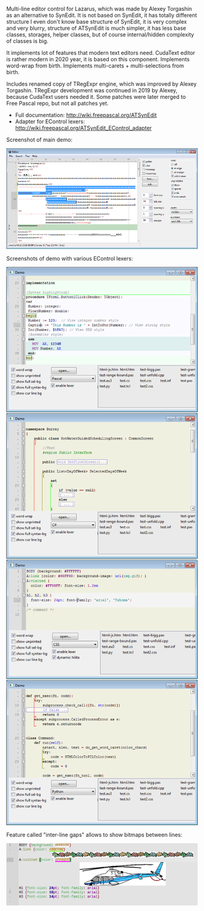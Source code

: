Multi-line editor control for Lazarus, which was made by Alexey Torgashin
as an alternative to SynEdit. It is not based on SynEdit, it has totally different structure
I even don't know base structure of SynEdit, it is very complex and very blurry,
structure of ATSynEdit is much simpler, it has less base classes, storages, helper classes,
but of course internal/hidden complexity of classes is big.

It implements lot of features that modern text editors need.
CudaText editor is rather modern in 2020 year, it is based on this component.
Implements word-wrap from birth.
Implements multi-carets + multi-selections from birth.

Includes renamed copy of TRegExpr engine, which was improved by Alexey Torgashin.
TRegExpr development was continued in 2019 by Alexey, because CudaText users needed it.
Some patches were later merged to Free Pascal repo, but not all patches yet.

- Full documentation: http://wiki.freepascal.org/ATSynEdit
- Adapter for EControl lexers: http://wiki.freepascal.org/ATSynEdit_EControl_adapter

Screenshot of main demo:

![img](img/screen.png?raw=true)

Screenshots of demo with various EControl lexers:

![img](img/syntax_pas.png?raw=true)
![img](img/syntax_cs.png?raw=true)
![img](img/syntax_css.png?raw=true)
![img](img/syntax_py.png?raw=true)

Feature called "inter-line gaps" allows to show bitmaps between lines:

![img](img/pics.png?raw=true)
